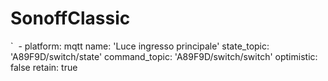 # SonoffClassic


`
  - platform: mqtt
    name: 'Luce ingresso principale'
    state_topic: 'A89F9D/switch/state'
    command_topic: 'A89F9D/switch/switch'
    optimistic: false
    retain: true
